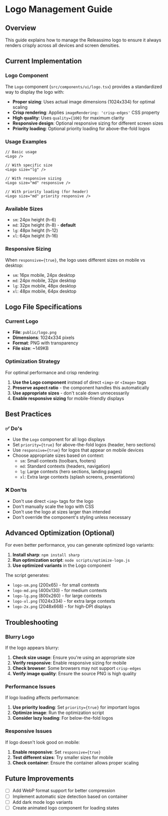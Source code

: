 # Logo Management Guide

## Overview

This guide explains how to manage the Releassimo logo to ensure it always renders crisply across all devices and screen densities.

## Current Implementation

### Logo Component
The `Logo` component (`src/components/ui/logo.tsx`) provides a standardized way to display the logo with:

- **Proper sizing**: Uses actual image dimensions (1024x334) for optimal scaling
- **Crisp rendering**: Applies `imageRendering: 'crisp-edges'` CSS property
- **High quality**: Uses `quality={100}` for maximum clarity
- **Responsive design**: Optional responsive sizing for different screen sizes
- **Priority loading**: Optional priority loading for above-the-fold logos

### Usage Examples

```tsx
// Basic usage
<Logo />

// With specific size
<Logo size="lg" />

// With responsive sizing
<Logo size="md" responsive />

// With priority loading (for header)
<Logo size="md" priority responsive />
```

### Available Sizes

- `sm`: 24px height (h-6)
- `md`: 32px height (h-8) - **default**
- `lg`: 48px height (h-12)
- `xl`: 64px height (h-16)

### Responsive Sizing

When `responsive={true}`, the logo uses different sizes on mobile vs desktop:

- `sm`: 16px mobile, 24px desktop
- `md`: 24px mobile, 32px desktop
- `lg`: 32px mobile, 48px desktop
- `xl`: 48px mobile, 64px desktop

## Logo File Specifications

### Current Logo
- **File**: `public/logo.png`
- **Dimensions**: 1024x334 pixels
- **Format**: PNG with transparency
- **File size**: ~149KB

### Optimization Strategy

For optimal performance and crisp rendering:

1. **Use the Logo component** instead of direct `<img>` or `<Image>` tags
2. **Preserve aspect ratio** - the component handles this automatically
3. **Use appropriate sizes** - don't scale down unnecessarily
4. **Enable responsive sizing** for mobile-friendly displays

## Best Practices

### ✅ Do's

- Use the `Logo` component for all logo displays
- Set `priority={true}` for above-the-fold logos (header, hero sections)
- Use `responsive={true}` for logos that appear on mobile devices
- Choose appropriate sizes based on context:
  - `sm`: Small contexts (toolbars, footers)
  - `md`: Standard contexts (headers, navigation)
  - `lg`: Large contexts (hero sections, landing pages)
  - `xl`: Extra large contexts (splash screens, presentations)

### ❌ Don'ts

- Don't use direct `<img>` tags for the logo
- Don't manually scale the logo with CSS
- Don't use the logo at sizes larger than intended
- Don't override the component's styling unless necessary

## Advanced Optimization (Optional)

For even better performance, you can generate optimized logo variants:

1. **Install sharp**: `npm install sharp`
2. **Run optimization script**: `node scripts/optimize-logo.js`
3. **Use optimized variants** in the Logo component

The script generates:
- `logo-sm.png` (200x65) - for small contexts
- `logo-md.png` (400x130) - for medium contexts  
- `logo-lg.png` (800x260) - for large contexts
- `logo-xl.png` (1024x334) - for extra large contexts
- `logo-2x.png` (2048x668) - for high-DPI displays

## Troubleshooting

### Blurry Logo
If the logo appears blurry:

1. **Check size usage**: Ensure you're using an appropriate size
2. **Verify responsive**: Enable responsive sizing for mobile
3. **Check browser**: Some browsers may not support `crisp-edges`
4. **Verify image quality**: Ensure the source PNG is high quality

### Performance Issues
If logo loading affects performance:

1. **Use priority loading**: Set `priority={true}` for important logos
2. **Optimize image**: Run the optimization script
3. **Consider lazy loading**: For below-the-fold logos

### Responsive Issues
If logo doesn't look good on mobile:

1. **Enable responsive**: Set `responsive={true}`
2. **Test different sizes**: Try smaller sizes for mobile
3. **Check container**: Ensure the container allows proper scaling

## Future Improvements

- [ ] Add WebP format support for better compression
- [ ] Implement automatic size detection based on container
- [ ] Add dark mode logo variants
- [ ] Create animated logo component for loading states 